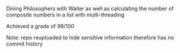 Dining Philosophers with Waiter as well as calculating the number of composite numbers in a list with mutli-threading

Achieved a grade of 99/100

Note: repo reuploaded to hide sensitive information therefore has no commit history
